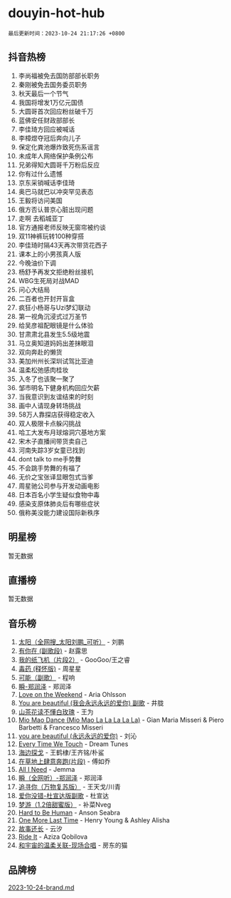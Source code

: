 # douyin-hot-hub

`最后更新时间：2023-10-24 21:17:26 +0800`

## 抖音热榜

1. 李尚福被免去国防部部长职务
1. 秦刚被免去国务委员职务
1. 秋天最后一个节气
1. 我国将增发1万亿元国债
1. 大圆哥首次回应粉丝破千万
1. 蓝佛安任财政部部长
1. 李佳琦方回应被喊话
1. 李樟煜夺冠后奔向儿子
1. 保定化粪池爆炸致死伤系谣言
1. 未成年人网络保护条例公布
1. 兄弟得知大圆哥千万粉后反应
1. 你有过什么遗憾
1. 京东采销喊话李佳琦
1. 奥巴马就巴以冲突罕见表态
1. 王毅将访问美国
1. 俄方否认普京心脏出现问题
1. 走啊 去稻城亚丁
1. 官方通报老师反映无窗帘被约谈
1. 双11神裤玩转100种穿搭
1. 李佳琦时隔43天再次带货花西子
1. 课本上的小男孩真人版
1. 今晚油价下调
1. 杨舒予再发文拒绝粉丝接机
1. WBG生死局对战MAD
1. 问心大结局
1. 二百者也开封开盲盒
1. 疯狂小杨哥与Uzi梦幻联动
1. 第一视角沉浸式过万圣节
1. 给吴彦祖配眼镜是什么体验
1. 甘肃肃北县发生5.5级地震
1. 马立奥知道妈妈出差抹眼泪
1. 双向奔赴的懒货
1. 美加州州长深圳试驾比亚迪
1. 温柔松弛感肉桂妆
1. 入冬了也该聚一聚了
1. 邹市明名下健身机构回应欠薪
1. 当我意识到友谊结束的时刻
1. 画中人请现身转场挑战
1. 58万人靠探店获得稳定收入
1. 双人极限卡点躲闪挑战
1. 哈工大发布月球熔洞穴基地方案
1. 宋木子直播间带货卖自己
1. 河南失踪3岁女童已找到
1. dont talk to me手势舞
1. 不会跳手势舞的有福了
1. 无价之宝张译显眼包式当爹
1. 周星驰公司参与开发动画电影
1. 日本百名小学生疑似食物中毒
1. 感染支原体肺炎后有哪些症状
1. 俄称美没能力建设国际新秩序

## 明星榜

暂无数据

## 直播榜

暂无数据

## 音乐榜

1. [太阳（全网搜_太阳刘鹏_可听）](https://sf3-cdn-tos.douyinstatic.com/obj/tos-cn-ve-2774/ogWbyIQnlBFImVbeDocRdCIYtBHlbJXgfZMvgz) - 刘鹏
1. [有你在 (副歌段)](https://sf6-cdn-tos.douyinstatic.com/obj/tos-cn-ve-2774/o8zImmNsI8B0yfAW5FKAB1oBhkMAlIrwsZEi1V) - 赵露思
1. [我的纸飞机（片段2）](https://sf3-cdn-tos.douyinstatic.com/obj/tos-cn-ve-2774/oM2ZrKcg2CD5AeRB2gkeXOFB1IxAGJdZPazYHf) - GooGoo/王之睿
1. [毒药 (释怀版)](https://sf3-cdn-tos.douyinstatic.com/obj/tos-cn-ve-2774/oYILMEAzspdZBIzy4frJNB8ZHPHWAhiwowd4Ad) - 周星星
1. [可能（副歌）](https://sf6-cdn-tos.douyinstatic.com/obj/tos-cn-ve-2774/cde1731888894259b333569393c2fb51) - 程响
1. [瞬-郑润泽](https://sf6-cdn-tos.douyinstatic.com/obj/tos-cn-ve-2774/oYXHIohzvbNAzBhHgyksWpRM4bfkDsBdBDAynw) - 郑润泽
1. [Love on the Weekend](https://sf3-cdn-tos.douyinstatic.com/obj/tos-cn-ve-2774/o4tVQen5ZtBZEMlD1CDIepBC2OigkU1KQkb1vd) - Aria Ohlsson
1. [You are beautiful (我会永远永远的爱你) 副歌](https://sf6-cdn-tos.douyinstatic.com/obj/tos-cn-ve-2774/o4NlnjbBAIAhg5wOCWzJoyMzkIqGxYsR7f3W4Q) - 井胧
1. [山茶花读不懂白玫瑰](https://sf6-cdn-tos.douyinstatic.com/obj/tos-cn-ve-2774/osfn8B7DktrRHEPJgPCfDbw7QDQEkwC16BxZg9) - 王为
1. [Mio Mao Dance (Mio Mao La La La La La)](https://sf3-cdn-tos.douyinstatic.com/obj/tos-cn-ve-2774/owhJZ1sWIABNvU3gOxlwztm0oAfMK58zHXT8GM) - Gian Maria Misseri & Piero Barbetti & Francesco Misseri
1. [you are beautiful (永远永远的爱你)](https://sf6-cdn-tos.douyinstatic.com/obj/tos-cn-ve-2774/7f5e088a940e42b487e76fd10d0ffcfd) - 刘沁
1. [Every Time We Touch](https://sf6-cdn-tos.douyinstatic.com/obj/tos-cn-ve-2774/ogN6lUKQeBBfEVhIOMikG1CcJjugxk1tztZyhP) - Dream Tunes
1. [海边探戈](https://sf6-cdn-tos.douyinstatic.com/obj/tos-cn-ve-2774/os9gE0VQCGqt6VQkZDyBBYvfSDY0QFe3vVmubn) - 王鹤棣/王齐铭/朴鲨
1. [在草地上肆意奔跑(片段)](https://sf3-cdn-tos.douyinstatic.com/obj/tos-cn-ve-2774/8831d494742f45dabdfa8adb8b817259) - 傅如乔
1. [All I Need](https://sf3-cdn-tos.douyinstatic.com/obj/tos-cn-ve-2774/e8b55ca1d1fa4f90a60c22b8ece170ac) - Jemma
1. [瞬（全网听）-郑润泽](https://sf6-cdn-tos.douyinstatic.com/obj/tos-cn-ve-2774/o4Vb9eJZClCZTnRQYy0BRSeHGrDtrkrQgIBvQt) - 郑润泽
1. [追寻你（万物复苏版）](https://sf6-cdn-tos.douyinstatic.com/obj/tos-cn-ve-2774/oYeAZJsbjIDit9APmBg8u6uDUQnHmoCf3gbo74) - 王天戈/川青
1. [爱你没错-杜宣达版副歌](https://sf6-cdn-tos.douyinstatic.com/obj/tos-cn-ve-2774/oUm8ctBZQfZQ4jUNWbseSYV0lZDsWn6LCODgCB) - 杜宣达
1. [梦游（1.2倍甜蜜版）](https://sf6-cdn-tos.douyinstatic.com/obj/tos-cn-ve-2774/o4gyAUm8hwufoEABmwVIiQtHsFuGzAEEWtNMzo) - 补菜Nveg
1. [Hard to Be Human](https://sf6-cdn-tos.douyinstatic.com/obj/tos-cn-ve-2774/oQItaej4rB1rBfnJUbKPlQOgDWvSUWRy814CZl) - Anson Seabra
1. [One More Last Time](https://sf6-cdn-tos.douyinstatic.com/obj/tos-cn-ve-2774/oAzTlo0LUAdCAIhjktsKWcLAEUKmZwGcOoB1fy) - Henry Young & Ashley Alisha
1. [故事还长](https://sf6-cdn-tos.douyinstatic.com/obj/tos-cn-ve-2774/30a26758c8594f0ab81ac675c33ee2c5) - 云汐
1. [Ride It](https://sf3-cdn-tos.douyinstatic.com/obj/tos-cn-ve-2774/oMZDIYec6eQynQyWBQnCM11DZzkgnBPtBpD4bi) - Aziza Qobilova
1. [和宇宙的温柔关联-现场合唱](https://sf3-cdn-tos.douyinstatic.com/obj/tos-cn-ve-2774/o0hONGDYQBgk0e5bqDeQOonVmncA6tC2nBwZLT) - 房东的猫

## 品牌榜

[2023-10-24-brand.md](2023-10-24-brand.md)
